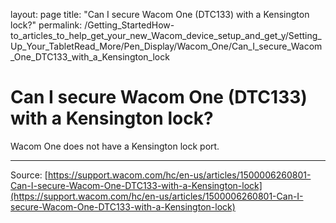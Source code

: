 layout: page
title: "Can I secure Wacom One (DTC133) with a Kensington lock?"
permalink: /Getting_StartedHow-to_articles_to_help_get_your_new_Wacom_device_setup_and_get_y/Setting_Up_Your_TabletRead_More/Pen_Display/Wacom_One/Can_I_secure_Wacom_One_DTC133_with_a_Kensington_lock

# Can I secure Wacom One (DTC133) with a Kensington lock?

Wacom One does not have a Kensington lock port.

---
Source: [https://support.wacom.com/hc/en-us/articles/1500006260801-Can-I-secure-Wacom-One-DTC133-with-a-Kensington-lock](https://support.wacom.com/hc/en-us/articles/1500006260801-Can-I-secure-Wacom-One-DTC133-with-a-Kensington-lock)
